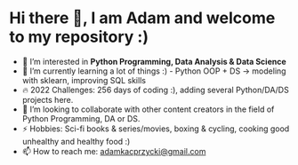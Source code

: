 # Hi there 👋, I am Adam and welcome to my repository :)

- 👀 I’m interested in **Python Programming, Data Analysis & Data Science**
- 🌱 I’m currently learning a lot of things :) - Python OOP + DS -> modeling with sklearn, improving SQL skills
- 🔥 2022 Challenges: 256 days of coding :), adding several Python/DA/DS projects here.
- 💞️ I’m looking to collaborate with other content creators in the field of Python Programming, DA or DS.
- ⚡ Hobbies: Sci-fi books & series/movies, boxing & cycling, cooking good unhealthy and healthy food :)
- 📫 How to reach me: adamkacprzycki@gmail.com

<!---
AdamKacprzycki/AdamKacprzycki is a ✨ special ✨ repository because its `README.md` (this file) appears on your GitHub profile.
You can click the Preview link to take a look at your changes.
--->

